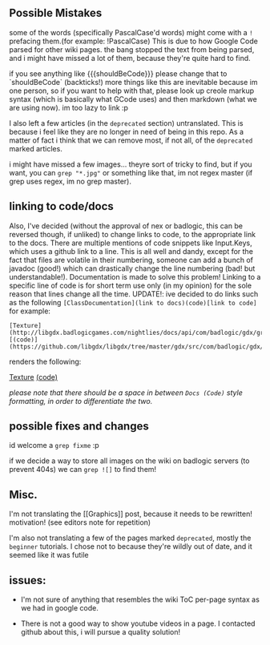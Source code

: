 ## Possible Mistakes ##

some of the words (specifically PascalCase'd words) might come with a `!` prefacing them.(for example: !PascalCase) This is due to how Google Code parsed for other wiki pages. the bang stopped the text from being parsed, and i might have missed a lot of them, because they're quite hard to find.

if you see anything like {{{shouldBeCode}}} please change that to \`shouldBeCode\` (backticks!) more things like this are inevitable because im one person, so if you want to help with that, please look up creole markup syntax (which is basically what GCode uses) and then markdown (what we are using now). im too lazy to link :p

I also left a few articles (in the `deprecated` section) untranslated. This is because i feel like they are no longer in need of being in this repo. As a matter of fact i think that we can remove most, if not all, of the `deprecated` marked articles.

i might have missed a few images... theyre sort of tricky to find, but if you want, you can `grep "*.jpg"` or something like that, im not regex master (if grep uses regex, im no grep master).

## linking to code/docs ##
Also, I've decided (without the approval of nex or badlogic, this can be reversed though, if unliked) to change links to code, to the appropriate link to the docs. There are multiple mentions of code snippets like Input.Keys, which uses a github link to a line. This is all well and dandy, except for the fact that files are volatile in their numbering, someone can add a bunch of javadoc (good!) which can drastically change the line numbering (bad! but understandable!). Documentation is made to solve this problem! Linking to a specific line of code is for short term use only (in my opinion) for the sole reason that lines change all the time. UPDATE!: ive decided to do links such as the following `[ClassDocumentation](link to docs)(code)[link to code]` for example:
```
[Texture](http://libgdx.badlogicgames.com/nightlies/docs/api/com/badlogic/gdx/graphics/Texture.html)
[(code)](https://github.com/libgdx/libgdx/tree/master/gdx/src/com/badlogic/gdx/graphics/Texture.java) 
```

renders the following:

[Texture](http://libgdx.badlogicgames.com/nightlies/docs/api/com/badlogic/gdx/graphics/Texture.html)
[(code)](https://github.com/libgdx/libgdx/tree/master/gdx/src/com/badlogic/gdx/graphics/Texture.java) 

_please note that there should be a space in between `Docs (Code)` style formatting, in order to differentiate the two._

## possible fixes and changes

id welcome a `grep fixme` :p

if we decide a way to store all images on the wiki on badlogic servers (to prevent 404s) we can `grep ![]` to find them!


## Misc. ##

I'm not translating the [[Graphics]] post, because it needs to be rewritten! motivation! (see editors note for repetition)

I'm also not translating a few of the pages marked `deprecated`, mostly the `beginner` tutorials. I chose not to because they're wildly out of date, and it seemed like it was futile


## issues: ##

 * I'm not sure of anything that resembles the wiki ToC per-page syntax as we had in google code.

 * There is not a good way to show youtube videos in a page. I contacted github about this, i will pursue a quality solution!